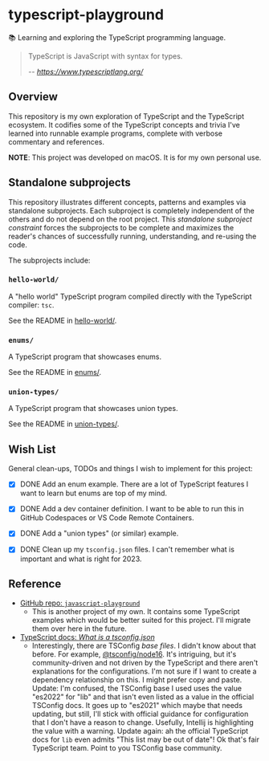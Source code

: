 # typescript-playground

📚 Learning and exploring the TypeScript programming language.

> TypeScript is JavaScript with syntax for types.
>
> -- <cite> https://www.typescriptlang.org/ </cite>


## Overview

This repository is my own exploration of TypeScript and the TypeScript ecosystem. It codifies some of the TypeScript
concepts and trivia I've learned into runnable example programs, complete with verbose commentary and references.

**NOTE**: This project was developed on macOS. It is for my own personal use.


## Standalone subprojects

This repository illustrates different concepts, patterns and examples via standalone subprojects. Each subproject is
completely independent of the others and do not depend on the root project. This _standalone subproject constraint_
forces the subprojects to be complete and maximizes the reader's chances of successfully running, understanding, and
re-using the code.

The subprojects include:


### `hello-world/`

A "hello world" TypeScript program compiled directly with the TypeScript compiler: `tsc`.

See the README in [hello-world/](hello-world/).


### `enums/`

A TypeScript program that showcases enums.

See the README in [enums/](enums/).


### `union-types/`

A TypeScript program that showcases union types.

See the README in [union-types/](union-types/).


## Wish List

General clean-ups, TODOs and things I wish to implement for this project:

* [x] DONE Add an enum example. There are a lot of TypeScript features I want to learn but enums are top of my mind.
* [x] DONE Add a dev container definition. I want to be able to run this in GitHub Codespaces or VS Code Remote Containers.
* [x] DONE Add a "union types" (or similar) example.
* [x] DONE Clean up my `tsconfig.json` files. I can't remember what is important and what is right for 2023. 


## Reference

* [GitHub repo: `javascript-playground`](https://github.com/dgroomes/javascript-playground)
    * This is another project of my own. It contains some TypeScript examples which would be better suited for this
      project. I'll migrate them over here in the future.
* [TypeScript docs: *What is a tsconfig.json*](https://www.typescriptlang.org/docs/handbook/tsconfig-json.html)
    * Interestingly, there are TSConfig *base files*. I didn't know about that before. For example, [@tsconfig/node16](https://www.npmjs.com/package/@tsconfig/node16).
      It's intriguing, but it's community-driven and not driven by the TypeScript and there aren't explanations for the
      configurations. I'm not sure if I want to create a dependency relationship on this. I might prefer copy and paste.
      Update: I'm confused, the TSConfig base I used uses the value "es2022" for "lib" and that isn't even listed
      as a value in the official TSConfig docs. It goes up to "es2021" which maybe that needs updating, but still, I'll
      stick with official guidance for configuration that I don't have a reason to change. Usefully, Intellij is highlighting
      the value with a warning. Update again: ah the official TypeScript docs for `lib` even admits "This list may be out of date"!
      Ok that's fair TypeScript team. Point to you TSConfig base community.
